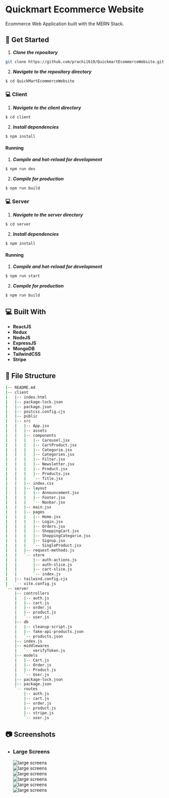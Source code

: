 # Quickmart Ecommerce Website


Ecommerce Web Application built with the MERN Stack.


## 🏁 Get Started


1. **_Clone the repository_**


```sh
git clone https://github.com/prachi1619/QuickmartEcommerceWebsite.git
```


2. **_Navigate to the repository directory_**


```sh
$ cd QuickMartEcommerceWebsite
```


### 💻 Client


1. **_Navigate to the client directory_**


```sh
$ cd client
```


2. **_Install dependencies_**


```sh
$ npm install
```


#### Running


1. **_Compile and hot-reload for development_**


```sh
$ npm run dev
```


2. **_Compile for production_**


```sh
$ npm run build
```


### 💻 Server


1. **_Navigate to the server directory_**


```sh
$ cd server
```


2. **_Install dependencies_**


```sh
$ npm install
```


#### Running


1. **_Compile and hot-reload for development_**


```sh
$ npm run start
```


2. **_Compile for production_**


```sh
$ npm run build
```


## 💻 Built With


- **ReactJS**
- **Redux**
- **NodeJS**
- **ExpressJS**
- **MongoDB**
- **TailwindCSS**
- **Stripe**


## 📂 File Structure


```sh
|-- README.md
|-- client
|   |-- index.html
|   |-- package-lock.json
|   |-- package.json
|   |-- postcss.config.cjs
|   |-- public
|   |-- src
|   |   |-- App.jsx
|   |   |-- assets
|   |   |-- components
|   |   |   |-- Carousel.jsx
|   |   |   |-- CartProduct.jsx
|   |   |   |-- Categorie.jsx
|   |   |   |-- Categories.jsx
|   |   |   |-- Filter.jsx
|   |   |   |-- Newsletter.jsx
|   |   |   |-- Product.jsx
|   |   |   |-- Products.jsx
|   |   |   `-- Title.jsx
|   |   |-- index.css
|   |   |-- layout
|   |   |   |-- Announcement.jsx
|   |   |   |-- Footer.jsx
|   |   |   `-- Navbar.jsx
|   |   |-- main.jsx
|   |   |-- pages
|   |   |   |-- Home.jsx
|   |   |   |-- Login.jsx
|   |   |   |-- Orders.jsx
|   |   |   |-- ShoppingCart.jsx
|   |   |   |-- ShoppingCategorie.jsx
|   |   |   |-- Signup.jsx
|   |   |   `-- SingleProduct.jsx
|   |   |-- request-methods.js
|   |   `-- store
|   |       |-- auth-actions.js
|   |       |-- auth-slice.js
|   |       |-- cart-slice.js
|   |       `-- index.js
|   |-- tailwind.config.cjs
|   `-- vite.config.js
`-- server
    |-- controllers
    |   |-- auth.js
    |   |-- cart.js
    |   |-- order.js
    |   |-- product.js
    |   `-- user.js
    |-- db
    |   |-- cleanup-script.js
    |   |-- fake-api-products.json
    |   `-- products.json
    |-- index.js
    |-- middlewares
    |   `-- verifyToken.js
    |-- models
    |   |-- Cart.js
    |   |-- Order.js
    |   |-- Product.js
    |   `-- User.js
    |-- package-lock.json
    |-- package.json
    `-- routes
        |-- auth.js
        |-- cart.js
        |-- order.js
        |-- product.js
        |-- stripe.js
        `-- user.js
```
## 📷 Screenshots

- ### Large Screens
  ![large screens](ss/large/home.png)
  <br>
  ![large screens](ss/large/productcategorie.png)
  <br>
  ![large screens](ss/large/singleproduct.png)
  <br>
  ![large screens](ss/large/shoppingcart.png)
  <br>
  ![large screens](ss/large/signup.png)
  <br>
  ![large screens](ss/large/login.png)
